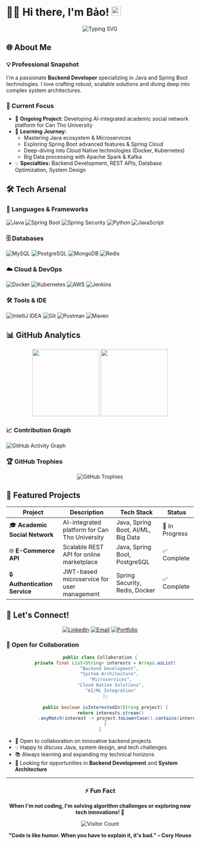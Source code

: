# 👨‍💻 Hi there, I'm Bảo! <img src="https://media.giphy.com/media/hvRJCLFzcasrR4ia7z/giphy.gif" width="25px">

<div align="center">
  <img src="https://readme-typing-svg.herokuapp.com?font=Fira+Code&pause=1000&color=00D9FF&center=true&vCenter=true&width=435&lines=Backend+Developer;Java+%26+Spring+Boot+Expert;System+Architecture+Enthusiast;Always+Learning+New+Tech!" alt="Typing SVG" />
</div>

## 🌐 About Me

### 💡 Professional Snapshot
I'm a passionate **Backend Developer** specializing in Java and Spring Boot technologies. I love crafting robust, scalable solutions and diving deep into complex system architectures.

### 🚀 Current Focus
- 🔭 **Ongoing Project:** Developing AI-integrated academic social network platform for Can Tho University
- 🌱 **Learning Journey:** 
  - Mastering Java ecosystem & Microservices
  - Exploring Spring Boot advanced features & Spring Cloud
  - Deep-diving into Cloud Native technologies (Docker, Kubernetes)
  - Big Data processing with Apache Spark & Kafka
- 💡 **Specialties:** Backend Development, REST APIs, Database Optimization, System Design

## 🛠️ Tech Arsenal

### 🚀 Languages & Frameworks
![Java](https://img.shields.io/badge/-Java-ED8B00?style=for-the-badge&logo=openjdk&logoColor=white)
![Spring Boot](https://img.shields.io/badge/-Spring%20Boot-6DB33F?style=for-the-badge&logo=springboot&logoColor=white)
![Spring Security](https://img.shields.io/badge/-Spring%20Security-6DB33F?style=for-the-badge&logo=springsecurity&logoColor=white)
![Python](https://img.shields.io/badge/-Python-3776AB?style=for-the-badge&logo=python&logoColor=white)
![JavaScript](https://img.shields.io/badge/-JavaScript-F7DF1E?style=for-the-badge&logo=javascript&logoColor=black)

### 🗄️ Databases
![MySQL](https://img.shields.io/badge/-MySQL-4479A1?style=for-the-badge&logo=mysql&logoColor=white)
![PostgreSQL](https://img.shields.io/badge/-PostgreSQL-336791?style=for-the-badge&logo=postgresql&logoColor=white)
![MongoDB](https://img.shields.io/badge/-MongoDB-47A248?style=for-the-badge&logo=mongodb&logoColor=white)
![Redis](https://img.shields.io/badge/-Redis-DC382D?style=for-the-badge&logo=redis&logoColor=white)

### ☁️ Cloud & DevOps
![Docker](https://img.shields.io/badge/-Docker-2496ED?style=for-the-badge&logo=docker&logoColor=white)
![Kubernetes](https://img.shields.io/badge/-Kubernetes-326CE5?style=for-the-badge&logo=kubernetes&logoColor=white)
![AWS](https://img.shields.io/badge/-AWS-232F3E?style=for-the-badge&logo=amazon-aws&logoColor=white)
![Jenkins](https://img.shields.io/badge/-Jenkins-D24939?style=for-the-badge&logo=jenkins&logoColor=white)

### 🛠️ Tools & IDE
![IntelliJ IDEA](https://img.shields.io/badge/-IntelliJ%20IDEA-000000?style=for-the-badge&logo=intellijidea&logoColor=white)
![Git](https://img.shields.io/badge/-Git-F05032?style=for-the-badge&logo=git&logoColor=white)
![Postman](https://img.shields.io/badge/-Postman-FF6C37?style=for-the-badge&logo=postman&logoColor=white)
![Maven](https://img.shields.io/badge/-Maven-C71A36?style=for-the-badge&logo=apachemaven&logoColor=white)

## 📊 GitHub Analytics

<div align="center">
  <img height="180em" src="https://github-readme-stats.vercel.app/api?username=baohkt2&show_icons=true&theme=algolia&include_all_commits=true&count_private=true&border_radius=10"/>
  <img height="180em" src="https://github-readme-stats.vercel.app/api/top-langs/?username=baohkt2&layout=compact&langs_count=8&theme=algolia&border_radius=10"/>
</div>

### 📈 Contribution Graph
![GitHub Activity Graph](https://github-readme-activity-graph.vercel.app/graph?username=baohkt2&theme=github-compact&bg_color=0d1117&color=58a6ff&line=58a6ff&point=f0f6fc&area=true&hide_border=true)

### 🏆 GitHub Trophies
<div align="center">
  <img src="https://github-profile-trophy.herokuapp.com/?username=baohkt2&theme=algolia&no-frame=true&no-bg=false&margin-w=4&row=1" alt="GitHub Trophies"/>
</div>

## 💼 Featured Projects

<div align="center">

| Project | Description | Tech Stack | Status |
|---------|-------------|------------|--------|
| 🎓 **Academic Social Network** | AI-integrated platform for Can Tho University | Java, Spring Boot, AI/ML, Big Data | 🚧 In Progress |
| 🌐 **E-Commerce API** | Scalable REST API for online marketplace | Java, Spring Boot, PostgreSQL | ✅ Complete |
| 🔒 **Authentication Service** | JWT-based microservice for user management | Spring Security, Redis, Docker | ✅ Complete |

</div>

## 🤝 Let's Connect!

<div align="center">

[![LinkedIn](https://img.shields.io/badge/-Connect%20on%20LinkedIn-0A66C2?style=for-the-badge&logo=linkedin&logoColor=white)](https://www.linkedin.com/in/bao-nguyen-0b0669222/)
[![Email](https://img.shields.io/badge/-Email%20Me-D14836?style=for-the-badge&logo=gmail&logoColor=white)](mailto:nbaocs13@gmail.com)
[![Portfolio](https://img.shields.io/badge/-View%20Portfolio-000000?style=for-the-badge&logo=safari&logoColor=white)](https://your-portfolio-link.com/)

</div>

### 💬 Open for Collaboration

<div align="center">

```java
public class Collaboration {
    private final List<String> interests = Arrays.asList(
        "Backend Development", 
        "System Architecture", 
        "Microservices",
        "Cloud Native Solutions",
        "AI/ML Integration"
    );
    
    public boolean isInterestedIn(String project) {
        return interests.stream()
            .anyMatch(interest -> project.toLowerCase().contains(interest.toLowerCase()));
    }
}
```

</div>

- 🚀 Open to collaboration on innovative backend projects
- 💡 Happy to discuss Java, system design, and tech challenges
- 📚 Always learning and expanding my technical horizons
- 🎯 Looking for opportunities in **Backend Development** and **System Architecture**

---

<div align="center">

### ⚡ Fun Fact
**When I'm not coding, I'm solving algorithm challenges or exploring new tech innovations! 🧩**

![Visitor Count](https://komarev.com/ghpvc/?username=baohkt2&color=brightgreen&style=for-the-badge)

**"Code is like humor. When you have to explain it, it's bad." – Cory House**

</div>
